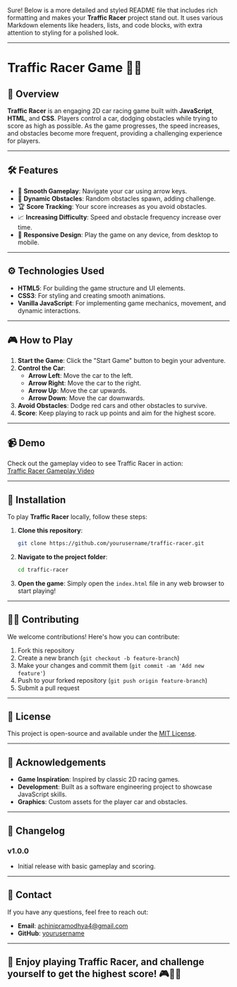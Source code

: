 Sure! Below is a more detailed and styled README file that includes rich formatting and makes your **Traffic Racer** project stand out. It uses various Markdown elements like headers, lists, and code blocks, with extra attention to styling for a polished look.

---

# Traffic Racer Game 🚗💨

## 🌟 Overview

**Traffic Racer** is an engaging 2D car racing game built with **JavaScript**, **HTML**, and **CSS**. Players control a car, dodging obstacles while trying to score as high as possible. As the game progresses, the speed increases, and obstacles become more frequent, providing a challenging experience for players. 

---

## 🛠️ Features

- 🚗 **Smooth Gameplay**: Navigate your car using arrow keys.
- 🚦 **Dynamic Obstacles**: Random obstacles spawn, adding challenge.
- 🏆 **Score Tracking**: Your score increases as you avoid obstacles.
- 📈 **Increasing Difficulty**: Speed and obstacle frequency increase over time.
- 📱 **Responsive Design**: Play the game on any device, from desktop to mobile.

---

## ⚙️ Technologies Used

- **HTML5**: For building the game structure and UI elements.
- **CSS3**: For styling and creating smooth animations.
- **Vanilla JavaScript**: For implementing game mechanics, movement, and dynamic interactions.

---

## 🎮 How to Play

1. **Start the Game**: Click the "Start Game" button to begin your adventure.
2. **Control the Car**:
   - **Arrow Left**: Move the car to the left.
   - **Arrow Right**: Move the car to the right.
   - **Arrow Up**: Move the car upwards.
   - **Arrow Down**: Move the car downwards.
3. **Avoid Obstacles**: Dodge red cars and other obstacles to survive.
4. **Score**: Keep playing to rack up points and aim for the highest score.

---

## 📹 Demo

Check out the gameplay video to see Traffic Racer in action:  
[Traffic Racer Gameplay Video](https://youtu.be/8vMpFVfDGis)

---

## 🚀 Installation

To play **Traffic Racer** locally, follow these steps:

1. **Clone this repository**:
   ```bash
   git clone https://github.com/yourusername/traffic-racer.git
   ```
2. **Navigate to the project folder**:
   ```bash
   cd traffic-racer
   ```
3. **Open the game**:
   Simply open the `index.html` file in any web browser to start playing!

---

## 👩‍💻 Contributing

We welcome contributions! Here's how you can contribute:

1. Fork this repository
2. Create a new branch (`git checkout -b feature-branch`)
3. Make your changes and commit them (`git commit -am 'Add new feature'`)
4. Push to your forked repository (`git push origin feature-branch`)
5. Submit a pull request

---

## 📄 License

This project is open-source and available under the [MIT License](LICENSE).

---

## 👏 Acknowledgements

- **Game Inspiration**: Inspired by classic 2D racing games.
- **Development**: Built as a software engineering project to showcase JavaScript skills.
- **Graphics**: Custom assets for the player car and obstacles.

---

## 📜 Changelog

### v1.0.0
- Initial release with basic gameplay and scoring.

---

## 💬 Contact

If you have any questions, feel free to reach out:

- **Email**: achinipramodhya4@gmail.com
- **GitHub**: [yourusername](https://github.com/AchiniPramo)

---

## 🏁 Enjoy playing Traffic Racer, and challenge yourself to get the highest score! 🎮🚗💨
